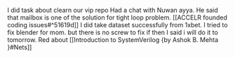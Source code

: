 I did task about clearn our vip repo
Had a chat with Nuwan ayya. He said that mailbox is one of the solution for tight loop problem. [[ACCELR founded coding issues#^51619d]]
I did take dataset successfully from 1xbet.
I tried to fix blender for mom. but there is no screw to fix if then I said i will do it to tomorrow. 
Red about [[Introduction to SystemVerilog {by Ashok B. Mehta }#Nets]] 
